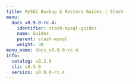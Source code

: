 ```yaml
---
title: MySQL Backup & Restore Guides | Stash
menu:
  docs_v0.9.0-rc.4:
    identifier: stash-mysql-guides
    name: Guides
    parent: stash-mysql
    weight: 30
menu_name: docs_v0.9.0-rc.4
info:
  catalog: v0.2.0
  cli: v0.3.0
  version: v0.9.0-rc.4
---
```


